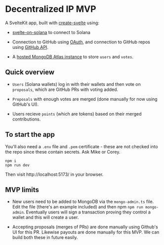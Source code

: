 # Decentralized IP MVP

A SvelteKit app, built with [create-svelte](https://github.com/sveltejs/kit/tree/master/packages/create-svelte) using:

 - [svelte-on-solana](https://github.com/svelte-on-solana/wallet-adapter) to connect to Solana

 - Connection to GitHub using [OAuth](https://docs.github.com/en/apps/oauth-apps/building-oauth-apps/authorizing-oauth-apps), and connection to GitHub repos using [GitHub API](https://docs.github.com/en/rest).

 - A [hosted MongoDB Atlas instance](https://cloud.mongodb.com/v2/5fdb6f434962ca502406e305#/metrics/replicaSet/6489c668ee3f4d382cd1005d/explorer/decentralizedIP) to store `users` and `votes`. 

## Quick overview

 - `Users` (Solana wallets) log in with their wallets and then vote on `proposals`, which are GitHub PRs with voting added.

 - `Proposals` with enough votes are merged (done manually for now using GitHub's UI).

 - Users recieve `points` (which are tokens) based on their merged contributions.

## To start the app

You'll also need a `.env` file and `.pem` certificate - these are not checked into the repo since these contain secrets. Ask Mike or Corey.

```
npm i
npm run dev
```

Then visit http://localhost:5173/ in your browser.

## MVP limits

 - New users need to be added to MongoDB via the `mongo-admin.ts` file. Edit the file (there's an example included) and then npm `npm run mongo-admin`. Eventually users will sign a transaction proving they control a wallet and this will create a user.
  
 - Accepting proposals (merges of PRs) are done manually using Github's UI for this PR. Likewise payouts are done manually for this MVP. We can build both these in future easily.

 